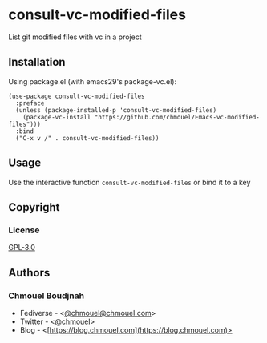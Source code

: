 # consult-vc-modified-files

List git modified files with vc in a project

## Installation

Using package.el (with emacs29's package-vc.el):

```elisp
(use-package consult-vc-modified-files
  :preface
  (unless (package-installed-p 'consult-vc-modified-files)
    (package-vc-install "https://github.com/chmouel/Emacs-vc-modified-files")))
  :bind
  ("C-x v /" . consult-vc-modified-files))
```

## Usage

Use the interactive function `consult-vc-modified-files` or bind it to a key

## Copyright

### License

[GPL-3.0](./LICENSE)

## Authors

### Chmouel Boudjnah

- Fediverse - <[@chmouel@chmouel.com](https://fosstodon.org/@chmouel)>
- Twitter - <[@chmouel](https://twitter.com/chmouel)>
- Blog - <[https://blog.chmouel.com](https://blog.chmouel.com)>
